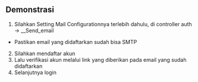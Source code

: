 ## Demonstrasi
1. Silahkan Setting Mail Configurationnya terlebih dahulu, di controller auth -> __Send_email
- Pastikan email yang didaftarkan sudah bisa SMTP

2. Silahkan mendaftar akun
3. Lalu verifikasi akun melalui link yang diberikan pada email yang sudah didaftarkan
4. Selanjutnya login